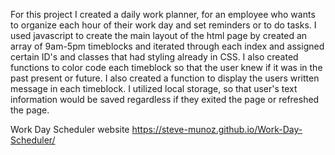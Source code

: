 For this project I created a daily work planner, for an employee who wants to organize each hour of their work day and set reminders or to do tasks. I used javascript to create the main layout of the html page by created an array of 9am-5pm timeblocks and iterated through each index and assigned certain ID's and classes that had styling already in CSS. I also created functions to color code each timeblock so that the user knew if it was in the past present or future. I also created a function to display the users written message in each timeblock. I utilized local storage, so that user's text information would be saved regardless if they exited the page or refreshed the page.

Work Day Scheduler website
https://steve-munoz.github.io/Work-Day-Scheduler/
